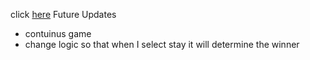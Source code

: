 

click [here](https://kpowell27.github.io/)
Future Updates
- contuinus game 
- change logic so that when I select stay it will determine the winner
